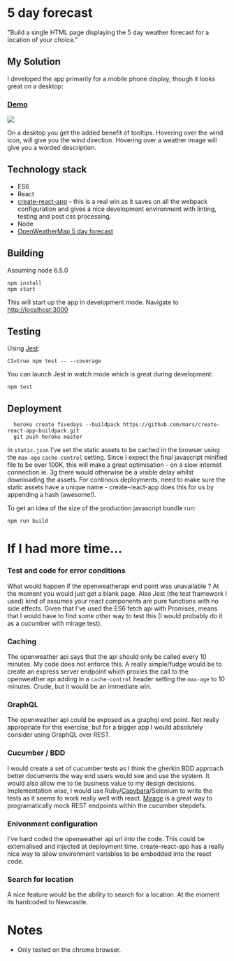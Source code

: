 # 5 day forecast

"Build a single HTML page displaying the 5 day weather forecast for a location of your choice."

## My Solution

I developed the app primarily for a mobile phone display, though it looks great on a desktop:  

### [Demo](http://fivedays.herokuapp.com)

<a href="http://fivedays.herokuapp.com"><img src="https://raw.githubusercontent.com/coder36/5dayforecast/master/public/screenshot.png"/></a>

On a desktop you get the added benefit of tooltips.  Hovering over the wind icon, will give you the wind direction.  Hovering over a weather image will give you a worded description.

## Technology stack

* ES6
* React
* [create-react-app](https://github.com/facebookincubator/create-react-app) - this is a real win as it saves on all the webpack configuration and gives a nice development environment with linting, testing and post css processing.
* Node
* [OpenWeatherMap 5 day forecast](http://openweathermap.org/forecast5)

## Building
Assuming node 6.5.0

```
npm install
npm start
```
This will start up the app in development mode.
Navigate to [http://localhost:3000](http://localhost:3000)

## Testing
Using [Jest](https://facebook.github.io/jest/):

```
CI=true npm test -- --coverage
```

You can launch Jest in watch mode which is great during development:
```
npm test
```


## Deployment
```
  heroku create fivedays --buildpack https://github.com/mars/create-react-app-buildpack.git
  git push heroku master
```

In `static.json` I've set the static assets to be cached in the browser using the `max-age` `cache-control` setting. Since I expect the final javascript minified file to be over 100K, this will make a great optimisation - on a slow internet connection ie. 3g there would otherwise be a visible delay whilst downloading the assets. For continous deployments, need to make sure the static assets have a unique name - create-react-app does this for us by appending a hash (awesome!).

To get an idea of the size of the production javascript bundle run:
```
npm run build
```

# If I had more time...

### Test and code for error conditions
What would happen if the openweatherapi end point was unavailable ?  At the moment you would just get a blank page.  Also Jest (the test framework I used) kind of assumes your react components are pure functions with no side effects.  Given that I've used the ES6 fetch api with Promises, means that I would have to find some other way to test this (I would probably do it as a cucumber with mirage test).

### Caching
The openweather api says that the api should only be called every 10 minutes.  My code does not enforce this.  A really simple/fudge would be to create an express server endpoint which proxies the call to the openweather api adding in a `cache-control` header setting the `max-age` to 10 minutes.  Crude, but it would be an immediate win.      

### GraphQL
The openweather api could be exposed as a graphql end point.  Not really appropriate for this exercise, but for a bigger app I would absolutely consider using GraphQL over REST.

### Cucumber / BDD
I would create a set of cucumber tests as I think the gherkin BDD approach better documents the way end users would see and use the system.  It would also allow me to tie business value to my design decisions.  Implementation wise, I would use Ruby/[Capybara](https://github.com/jnicklas/capybara)/Selenium to write the tests as it seems to work really well with react.  [Mirage](https://github.com/lashd/mirage) is a great way to programatically mock REST endpoints within the cucumber stepdefs.

### Enivonment configuration
I've hard coded the openweather api url into the code.  This could be externalised and injected at deployment time.  create-react-app has a really nice way to allow environment variables to be embedded into the react code.

### Search for location
A nice feature would be the ability to search for a location.  At the moment its hardcoded to Newcastle.

# Notes

* Only tested on the chrome browser.
